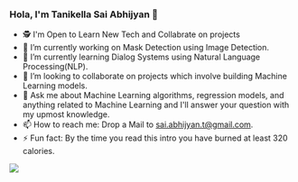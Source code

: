 ### Hola, I'm Tanikella Sai Abhijyan 👋

- 🕵️ I'm Open to Learn New Tech and Collabrate on projects
- 🔭 I’m currently working on Mask Detection using Image Detection.
- 🌱 I’m currently learning Dialog Systems using Natural Language Processing(NLP).
- 👯 I’m looking to collaborate on projects which involve building Machine Learning models.
- 💬 Ask me about Machine Learning algorithms, regression models, and anything related to Machine Learning and I'll answer your question with my upmost knowledge.
- 📫 How to reach me: Drop a Mail to sai.abhijyan.t@gmail.com.
- ⚡ Fun fact: By the time you read this intro you have burned at least 320 calories.
<img src="https://github-readme-stats.vercel.app/api?username=SaiAbhijyan&show_icons=true&title_color=fff&icon_color=151515&text_color=151515&bg_color=16A085">


